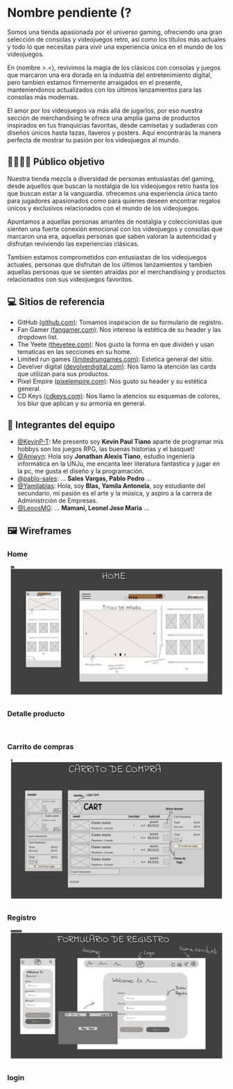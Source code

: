 
# Nombre pendiente (?

Somos una tienda apasionada por el universo gaming, ofreciendo una gran selección de consolas y videojuegos retro, así como los títulos más actuales y todo lo que necesitas para vivir una experiencia única en el mundo de los videojuegos.

En (nombre >.<), revivimos la magia de los clásicos con consolas y juegos que marcaron una era dorada en la industria del entretenimiento digital, pero tambien estamos firmemente arraigados en el presente, manteniendonos actualizados con los últimos lanzamientos para las consolas más modernas.

El amor por los videojuegos va más allá de jugarlos, por eso nuestra sección de merchandising te ofrece una amplia gama de productos inspirados en tus franquicias favoritas, desde camisetas y sudaderas con diseños únicos hasta tazas, llaveros y posters. Aquí encontrarás la manera perfecta de mostrar tu pasión por los videojuegos al mundo.

## 👨‍👩‍👧‍👦 Público objetivo

Nuestra tienda mezcla a diversidad de personas entusiastas del gaming, desde aquellos que buscan la nostalgia de los videojuegos retro hasta los que buscan estar a la vanguardia. ofrecemos una experiencia única tanto para jugadores apasionados como para quienes deseen encontrar regalos únicos y exclusivos relacionados con el mundo de los videojuegos.

Apuntamos a aquellas personas amantes de nostalgia y coleccionistas que sienten una fuerte conexión emocional con los videojuegos y consolas que marcaron una era, aquellas personas que saben valoran la autenticidad y disfrutan reviviendo las experiencias clásicas.

Tambien estamos comprometidos con entusiastas de los videojuegos actuales, personas que disfrutan de los últimos lanzamientos y tambien aquellas personas que se sienten atraídas por el merchandising y productos relacionados con sus videojuegos favoritos.

## 💻 Sitios de referencia

- GitHub [(github.com)](https://github.com/signup): Tomamos inspiracion de su formulario de registro.
- Fan Gamer [(fangamer.com)](https://www.fangamer.com/): Nos intereso la estética de su header y las dropdown list.
- The Yeete [(theyetee.com)](https://theyetee.com/): Nos gusto la forma en que dividen y usan tematicas en las secciones en su home.
- Limited run games [(limitedrungames.com)](https://limitedrungames.com/es): Estetica general del sitio.
- Develver digital [(devolverdigital.com)](https://www.devolverdigital.com/): Nos llamo la atención las cards que utilizan para sus productos.
- Pixel Empire [(pixelempire.com)](https://www.pixelempire.com/): Nos gusto su header y su estética general.
- CD Keys [(cdkeys.com)](https://www.cdkeys.com/): Nos llamo la atencios su esquemas de colores, los blur que aplican y su armonia en general.

## 🚀 Integrantes del equipo

- [@KevinP-T](https://github.com/KevinP-T): Me presento soy **Kevin Paul Tiano** aparte de programar mis hobbys son los juegos RPG, las buenas historias y el basquet!
- [@Aniwyn](https://github.com/Aniwyn): Hola soy **Jonathan Alexis Tiano**, estudio ingeniería informática en la UNJu, me encanta leer literatura fantastica y jugar en la pc, me gusta el diseño y la programación.
- [@pablo-sales](https://github.com/pablo-sales): ... **Sales Vargas, Pablo Pedro** ...
- [@Yamilablas](https://github.com/Yamilablas): Hola, soy **Blas, Yamila Antonela**, soy estudiante del secundario, mi pasión es el arte y la música, y aspiro a la carrera de Administrción de Empresas.
- [@LeoosMG](https://github.com/LeoosMG): ... **Mamani, Leonel Jose Maria** ...

## 🖼️ Wireframes

### Home

![Home](https://github.com/Aniwyn/DH_Grupo2_2023/blob/main/wireframes/Home.png)

### Detalle producto

![]()

### Carrito de compras

![Carrito de compras](https://github.com/Aniwyn/DH_Grupo2_2023/blob/main/wireframes/Carrito%20de%20compras.png)

### Registro

![Formulario de registro](https://github.com/Aniwyn/DH_Grupo2_2023/blob/main/wireframes/Formulario%20de%20registro.png)

### login

![]()
